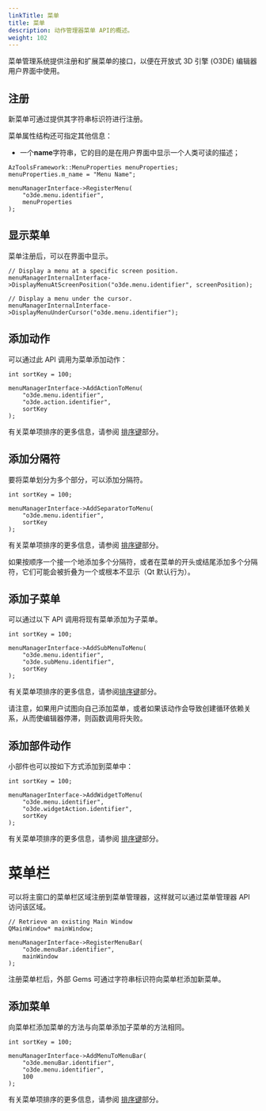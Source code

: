 ```yaml
---
linkTitle: 菜单
title: 菜单
description: 动作管理器菜单 API的概述。
weight: 102
---
```


菜单管理系统提供注册和扩展菜单的接口，以便在开放式 3D 引擎 (O3DE) 编辑器用户界面中使用。


## 注册

新菜单可通过提供其字符串标识符进行注册。

菜单属性结构还可指定其他信息：

* 一个**name**字符串，它的目的是在用户界面中显示一个人类可读的描述；


```
AzToolsFramework::MenuProperties menuProperties;
menuProperties.m_name = "Menu Name";

menuManagerInterface->RegisterMenu(
    "o3de.menu.identifier",
    menuProperties
);
```


## 显示菜单

菜单注册后，可以在界面中显示。

```
// Display a menu at a specific screen position.
menuManagerInternalInterface->DisplayMenuAtScreenPosition("o3de.menu.identifier", screenPosition);

// Display a menu under the cursor.
menuManagerInternalInterface->DisplayMenuUnderCursor("o3de.menu.identifier");
```


## 添加动作

可以通过此 API 调用为菜单添加动作：

```
int sortKey = 100;

menuManagerInterface->AddActionToMenu(
    "o3de.menu.identifier",
    "o3de.action.identifier", 
    sortKey 
);
```

有关菜单项排序的更多信息，请参阅 [排序键](/docs/user-guide/action-manager/fundamentals/architecture/sort-keys/)部分。


## 添加分隔符

要将菜单划分为多个部分，可以添加分隔符。

```
int sortKey = 100;

menuManagerInterface->AddSeparatorToMenu(
    "o3de.menu.identifier",
    sortKey 
);
```

有关菜单项排序的更多信息，请参阅 [排序键](/docs/user-guide/action-manager/fundamentals/architecture/sort-keys/)部分。

如果按顺序一个接一个地添加多个分隔符，或者在菜单的开头或结尾添加多个分隔符，它们可能会被折叠为一个或根本不显示（Qt 默认行为）。


## 添加子菜单

可以通过以下 API 调用将现有菜单添加为子菜单。

```
int sortKey = 100;

menuManagerInterface->AddSubMenuToMenu(
    "o3de.menu.identifier",
    "o3de.subMenu.identifier",
    sortKey 
);
```

有关菜单项排序的更多信息，请参阅[排序键](/docs/user-guide/action-manager/fundamentals/architecture/sort-keys/)部分。

请注意，如果用户试图向自己添加菜单，或者如果该动作会导致创建循环依赖关系，从而使编辑器停滞，则函数调用将失败。


## 添加部件动作

小部件也可以按如下方式添加到菜单中：

```
int sortKey = 100;

menuManagerInterface->AddWidgetToMenu(
    "o3de.menu.identifier", 
    "o3de.widgetAction.identifier", 
    sortKey
);
```

有关菜单项排序的更多信息，请参阅 [排序键](/docs/user-guide/action-manager/fundamentals/architecture/sort-keys/)部分。


# 菜单栏

可以将主窗口的菜单栏区域注册到菜单管理器，这样就可以通过菜单管理器 API 访问该区域。

```
// Retrieve an existing Main Window
QMainWindow* mainWindow;

menuManagerInterface->RegisterMenuBar(
    "o3de.menuBar.identifier", 
    mainWindow
);
```

注册菜单栏后，外部 Gems 可通过字符串标识符向菜单栏添加新菜单。


## 添加菜单

向菜单栏添加菜单的方法与向菜单添加子菜单的方法相同。

```
int sortKey = 100;

menuManagerInterface->AddMenuToMenuBar(
    "o3de.menuBar.identifier",
    "o3de.menu.identifier", 
    100
);
```

有关菜单项排序的更多信息，请参阅 [排序键](/docs/user-guide/action-manager/fundamentals/architecture/sort-keys/)部分。
